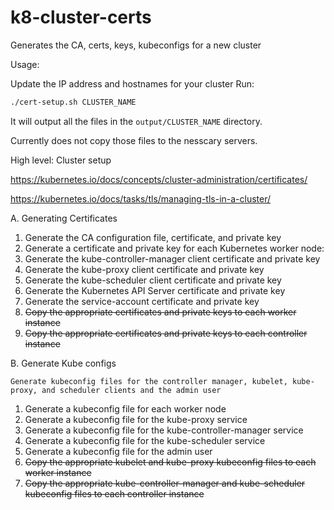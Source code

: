 # k8-cluster-certs
Generates the CA, certs, keys, kubeconfigs for a new cluster

Usage:

Update the IP address and hostnames for your cluster
Run:
```bash
./cert-setup.sh CLUSTER_NAME
```

It will output all the files in the ```output/CLUSTER_NAME``` directory.

Currently does not copy those files to the nesscary servers. 

High level: Cluster setup

https://kubernetes.io/docs/concepts/cluster-administration/certificates/

https://kubernetes.io/docs/tasks/tls/managing-tls-in-a-cluster/

A. Generating Certificates

1. Generate the CA configuration file, certificate, and private key
2. Generate a certificate and private key for each Kubernetes worker node:
3. Generate the kube-controller-manager client certificate and private key
4. Generate the kube-proxy client certificate and private key
5. Generate the kube-scheduler client certificate and private key
6. Generate the Kubernetes API Server certificate and private key
7. Generate the service-account certificate and private key
8. ~~Copy the appropriate certificates and private keys to each worker instance~~
9. ~~Copy the appropriate certificates and private keys to each controller instance~~

B. Generate Kube configs

    Generate kubeconfig files for the controller manager, kubelet, kube-proxy, and scheduler clients and the admin user

1. Generate a kubeconfig file for each worker node
2. Generate a kubeconfig file for the kube-proxy service
3. Generate a kubeconfig file for the kube-controller-manager service
4. Generate a kubeconfig file for the kube-scheduler service
5. Generate a kubeconfig file for the admin user
6. ~~Copy the appropriate kubelet and kube-proxy kubeconfig files to each worker instance~~
7. ~~Copy the appropriate kube-controller-manager and kube-scheduler kubeconfig files to each controller instance~~
